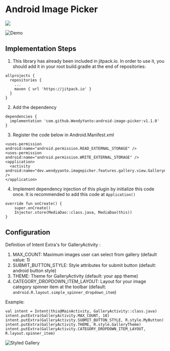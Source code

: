 # Android Image Picker

[![](https://jitpack.io/v/WendyYanto/android-image-picker.svg)](https://jitpack.io/#WendyYanto/android-image-picker)

![Demo](https://github.com/WendyYanto/android-image-picker/blob/master/images/sample.png)

## Implementation Steps

1. This library has already been included in jitpack.io. In order to use it, you should add it in your root build.gradle at the end of repositories:
```
allprojects {
  repositories {
    ...
    maven { url 'https://jitpack.io' }
  }
}
```
2.  Add the dependency
```
dependencies {
  implementation 'com.github.WendyYanto:android-image-picker:v1.1.0'
}
```
3. Register the code below in Android.Manifest.xml
```
<uses-permission android:name="android.permission.READ_EXTERNAL_STORAGE" />
<uses-permission android:name="android.permission.WRITE_EXTERNAL_STORAGE" />
<application>
  <activity android:name="dev.wendyyanto.imagepicker.features.gallery.view.GalleryActivity" />
</application>
```
4. Implement dependency injection of this plugin by initialize this code once. It is recommended to add this code at `Application()`
```
override fun onCreate() {
    super.onCreate()
    Injector.store(MediaDao::class.java, MediaDao(this))
}
``` 

## Configuration
Definition of Intent Extra's for GalleryActivity :
1. MAX_COUNT: Maximum images user can select from gallery (default value: 1)
2. SUBMIT_BUTTON_STYLE: Style attributes for submit button (default: android button style)
3. THEME: Theme for GalleryActivity (default: your app theme)
4. CATEGORY_DROPDOWN_ITEM_LAYOUT: Layout for your image category spinner item at the toolbar (default: `android.R.layout.simple_spinner_dropdown_item`)

Example: 
```
val intent = Intent(this@MainActivity, GalleryActivity::class.java)
intent.putExtra(GalleryActivity.MAX_COUNT, 10)
intent.putExtra(GalleryActivity.SUBMIT_BUTTON_STYLE, R.style.MyButton)
intent.putExtra(GalleryActivity.THEME, R.style.GalleryTheme)
intent.putExtra(GalleryActivity.CATEGORY_DROPDOWN_ITEM_LAYOUT, R.layout.spinner_item)
```
![Styled Gallery](https://github.com/WendyYanto/android-image-picker/blob/master/images/custom_sample.png)
